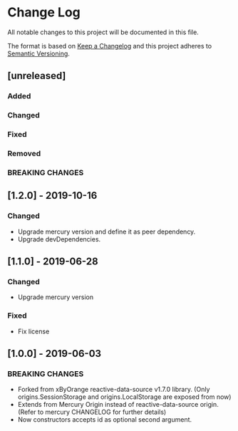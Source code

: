 # Change Log
All notable changes to this project will be documented in this file.

The format is based on [Keep a Changelog](http://keepachangelog.com/)
and this project adheres to [Semantic Versioning](http://semver.org/).

## [unreleased]
### Added
### Changed
### Fixed
### Removed
### BREAKING CHANGES

## [1.2.0] - 2019-10-16
### Changed
- Upgrade mercury version and define it as peer dependency.
- Upgrade devDependencies.

## [1.1.0] - 2019-06-28
### Changed
- Upgrade mercury version

### Fixed
- Fix license


## [1.0.0] - 2019-06-03
### BREAKING CHANGES
- Forked from xByOrange reactive-data-source v1.7.0 library. (Only origins.SessionStorage and origins.LocalStorage are exposed from now)
- Extends from Mercury Origin instead of reactive-data-source origin. (Refer to mercury CHANGELOG for further details)
- Now constructors accepts id as optional second argument.